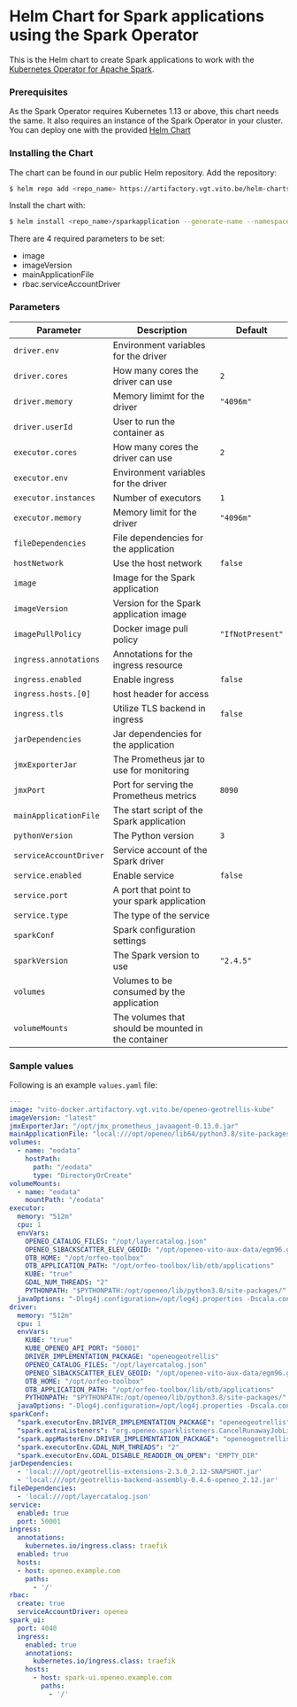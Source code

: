 # Helm Chart for Spark applications using the Spark Operator

This is the Helm chart to create Spark applications to work with the [Kubernetes Operator for Apache Spark](https://github.com/GoogleCloudPlatform/spark-on-k8s-operator).

### Prerequisites

As the Spark Operator requires Kubernetes 1.13 or above, this chart needs the same. It also requires an instance of the Spark Operator in your cluster. You can deploy one with the provided [Helm Chart](https://github.com/helm/charts/tree/master/incubator/sparkoperator)

### Installing the Chart

The chart can be found in our public Helm repository. Add the repository:

```bash
$ helm repo add <repo_name> https://artifactory.vgt.vito.be/helm-charts
```

Install the chart with:

```bash
$ helm install <repo_name>/sparkapplication --generate-name --namespace <namespace>
```

There are 4 required parameters to be set:
  * image
  * imageVersion
  * mainApplicationFile
  * rbac.serviceAccountDriver

### Parameters

| Parameter              | Description                                         | Default          |
|------------------------|-----------------------------------------------------|------------------|
| `driver.env`           | Environment variables for the driver                |                  |
| `driver.cores`         | How many cores the driver can use                   | `2`              |
| `driver.memory`        | Memory limimt for the driver                        | `"4096m"`        |
| `driver.userId`        | User to run the container as                        |                  |
| `executor.cores`       | How many cores the driver can use                   | `2`              |
| `executor.env`         | Environment variables for the driver                |                  |
| `executor.instances`   | Number of executors                                 | `1`              |
| `executor.memory`      | Memory limit for the driver                         | `"4096m"`        |
| `fileDependencies`     | File dependencies for the application               |                  |
| `hostNetwork`          | Use the host network                                | `false`          |
| `image`                | Image for the Spark application                     |                  |
| `imageVersion`         | Version for the Spark application image             |                  |
| `imagePullPolicy`      | Docker image pull policy                            | `"IfNotPresent"` |
| `ingress.annotations`  | Annotations for the ingress resource                |                  |
| `ingress.enabled`      | Enable ingress                                      | `false`          |
| `ingress.hosts.[0]`    | host header for access                              |                  |
| `ingress.tls`          | Utilize TLS backend in ingress                      | `false`          |
| `jarDependencies`      | Jar dependencies for the application                |                  |
| `jmxExporterJar`       | The Prometheus jar to use for monitoring            |                  |
| `jmxPort`              | Port for serving the Prometheus metrics             | `8090`           |
| `mainApplicationFile`  | The start script of the Spark application           |                  |
| `pythonVersion`        | The Python version                                  | `3`              |
| `serviceAccountDriver` | Service account of the Spark driver                 |                  |
| `service.enabled`      | Enable service                                      | `false`          |
| `service.port`         | A port that point to your spark application         |                  |
| `service.type`         | The type of the service                             |                  |
| `sparkConf`            | Spark configuration settings                        |                  |
| `sparkVersion`         | The Spark version to use                            | `"2.4.5"`        |
| `volumes`              | Volumes to be consumed by the application           |                  |
| `volumeMounts`         | The volumes that should be mounted in the container |                  |

### Sample values

Following is an example `values.yaml` file:

```yaml
---
image: "vito-docker.artifactory.vgt.vito.be/openeo-geotrellis-kube"
imageVersion: "latest"
jmxExporterJar: "/opt/jmx_prometheus_javaagent-0.13.0.jar"
mainApplicationFile: "local:///opt/openeo/lib64/python3.8/site-packages/openeogeotrellis/deploy/kube.py"
volumes:
  - name: "eodata"
    hostPath:
      path: "/eodata"
      type: "DirectoryOrCreate"
volumeMounts:
  - name: "eodata"
    mountPath: "/eodata"
executor:
  memory: "512m"
  cpu: 1
  envVars:
    OPENEO_CATALOG_FILES: "/opt/layercatalog.json"
    OPENEO_S1BACKSCATTER_ELEV_GEOID: "/opt/openeo-vito-aux-data/egm96.grd"
    OTB_HOME: "/opt/orfeo-toolbox"
    OTB_APPLICATION_PATH: "/opt/orfeo-toolbox/lib/otb/applications"
    KUBE: "true"
    GDAL_NUM_THREADS: "2"
    PYTHONPATH: "$PYTHONPATH:/opt/openeo/lib/python3.8/site-packages/"
  javaOptions: "-Dlog4j.configuration=/opt/log4j.properties -Dscala.concurrent.context.numThreads=4 -Dscala.concurrent.context.maxThreads=4"
driver:
  memory: "512m"
  cpu: 1
  envVars:
    KUBE: "true"
    KUBE_OPENEO_API_PORT: "50001"
    DRIVER_IMPLEMENTATION_PACKAGE: "openeogeotrellis"
    OPENEO_CATALOG_FILES: "/opt/layercatalog.json"
    OPENEO_S1BACKSCATTER_ELEV_GEOID: "/opt/openeo-vito-aux-data/egm96.grd"
    OTB_HOME: "/opt/orfeo-toolbox"
    OTB_APPLICATION_PATH: "/opt/orfeo-toolbox/lib/otb/applications"
    PYTHONPATH: "$PYTHONPATH:/opt/openeo/lib/python3.8/site-packages/"
  javaOptions: "-Dlog4j.configuration=/opt/log4j.properties -Dscala.concurrent.context.numThreads=6 -Dpixels.treshold=1000000"
sparkConf:
  "spark.executorEnv.DRIVER_IMPLEMENTATION_PACKAGE": "openeogeotrellis"
  "spark.extraListeners": "org.openeo.sparklisteners.CancelRunawayJobListener"
  "spark.appMasterEnv.DRIVER_IMPLEMENTATION_PACKAGE": "openeogeotrellis"
  "spark.executorEnv.GDAL_NUM_THREADS": "2"
  "spark.executorEnv.GDAL_DISABLE_READDIR_ON_OPEN": "EMPTY_DIR"
jarDependencies:
  - 'local:///opt/geotrellis-extensions-2.3.0_2.12-SNAPSHOT.jar'
  - 'local:///opt/geotrellis-backend-assembly-0.4.6-openeo_2.12.jar'
fileDependencies:
  - 'local:///opt/layercatalog.json'
service:
  enabled: true
  port: 50001
ingress:
  annotations:
    kubernetes.io/ingress.class: traefik
  enabled: true
  hosts:
  - host: openeo.example.com
    paths:
      - '/'
rbac:
  create: true
  serviceAccountDriver: openeo
spark_ui:
  port: 4040
  ingress:
    enabled: true
    annotations:
      kubernetes.io/ingress.class: traefik
    hosts:
      - host: spark-ui.openeo.example.com
        paths:
          - '/'
```
